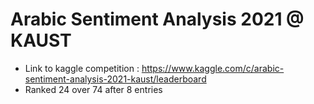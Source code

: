# Arabic Sentiment Analysis 2021 @ KAUST 
- Link to kaggle competition : https://www.kaggle.com/c/arabic-sentiment-analysis-2021-kaust/leaderboard
- Ranked 24 over 74 after 8 entries
